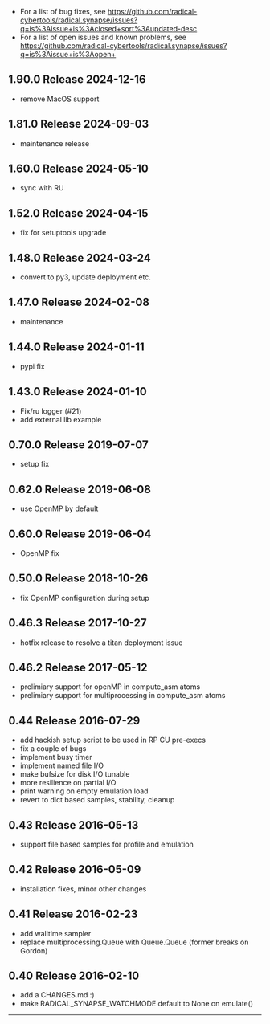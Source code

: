 
  - For a list of bug fixes, see
    https://github.com/radical-cybertools/radical.synapse/issues?q=is%3Aissue+is%3Aclosed+sort%3Aupdated-desc
  - For a list of open issues and known problems, see
    https://github.com/radical-cybertools/radical.synapse/issues?q=is%3Aissue+is%3Aopen+


1.90.0 Release                                                        2024-12-16
--------------------------------------------------------------------------------

  - remove MacOS  support


1.81.0 Release                                                        2024-09-03
--------------------------------------------------------------------------------

  - maintenance release


1.60.0 Release                                                        2024-05-10
--------------------------------------------------------------------------------

  - sync with RU


1.52.0 Release                                                        2024-04-15
--------------------------------------------------------------------------------

  - fix for setuptools upgrade


1.48.0 Release                                                        2024-03-24
--------------------------------------------------------------------------------

  - convert to py3, update deployment etc.


1.47.0 Release                                                        2024-02-08
--------------------------------------------------------------------------------

  - maintenance


1.44.0 Release                                                        2024-01-11
--------------------------------------------------------------------------------

  - pypi fix


1.43.0 Release                                                        2024-01-10
--------------------------------------------------------------------------------

  - Fix/ru logger (#21)
  - add external lib example


0.70.0 Release                                                        2019-07-07
--------------------------------------------------------------------------------

   - setup fix


0.62.0 Release                                                        2019-06-08
--------------------------------------------------------------------------------

   - use OpenMP by default


0.60.0 Release                                                        2019-06-04
--------------------------------------------------------------------------------

   - OpenMP fix


0.50.0 Release                                                        2018-10-26
--------------------------------------------------------------------------------

   - fix OpenMP configuration during setup


0.46.3 Release                                                        2017-10-27
--------------------------------------------------------------------------------

   - hotfix release to resolve a titan deployment issue


0.46.2 Release                                                        2017-05-12
--------------------------------------------------------------------------------

   - prelimiary support for openMP in compute_asm atoms
   - prelimiary support for multiprocessing in compute_asm atoms


0.44 Release                                                          2016-07-29
--------------------------------------------------------------------------------

   - add hackish setup script to be used in RP CU pre-execs
   - fix a couple of bugs
   - implement busy timer
   - implement named file I/O
   - make bufsize for disk I/O tunable
   - more resilience on partial I/O
   - print warning on empty emulation load
   - revert to dict based samples, stability, cleanup


0.43 Release                                                          2016-05-13
--------------------------------------------------------------------------------

  - support file based samples for profile and emulation


0.42 Release                                                          2016-05-09
--------------------------------------------------------------------------------

  - installation fixes, minor other changes


0.41 Release                                                          2016-02-23
--------------------------------------------------------------------------------

  - add walltime sampler
  - replace multiprocessing.Queue with Queue.Queue (former breaks on Gordon)


0.40 Release                                                          2016-02-10
--------------------------------------------------------------------------------

  - add a CHANGES.md :)
  - make RADICAL_SYNAPSE_WATCHMODE default to None on emulate()

--------------------------------------------------------------------------------

